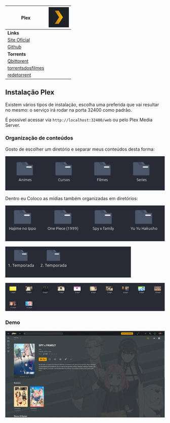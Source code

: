 |Plex|![plex-icon](/images/plex/icon.png)| 
|-|-|
|**Links**|
|[Site Oficial](https://www.plex.tv/)|
|[Github](https://github.com/plexinc)|
|**Torrents**|
|[Qbittorent](https://www.qbittorrent.org/download)|
|[torrentsdosfilmes](https://torrentsdosfilmes.to/)|
|[redetorrent](https://redetorrent.com/)|
## Instalação Plex

Existem vários tipos de instalação, escolha uma preferida que vai resultar no mesmo: o serviço irá rodar na porta 32400 como padrão. 

É possível acessar via `http://localhost:32400/web` ou pelo Plex Media Server.

### Organização de conteúdos

Gosto de escolher um diretório e separar meus conteúdos desta forma:

![diretorios-exemplo](/images/plex/image.png)

Dentro eu Coloco as mídias também organizadas em diretórios:

![animes-exemplo](/images/plex/image-1.png)

![temporadas-exemplo](/images/plex/image-2.png)

![episodios-exemplo](/images/plex/image-3.png)

### Demo

![demo-plex](/images/plex/image-4.png)
